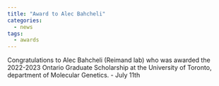 ```yaml
---
title: "Award to Alec Bahcheli"
categories:
  - news
tags:
  - awards
---
```


Congratulations to Alec Bahcheli (Reimand lab) who was awarded the 2022-2023 Ontario Graduate Scholarship at the University of Toronto, department of Molecular Genetics. - July 11th